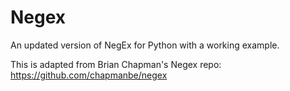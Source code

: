 # Negex

An updated version of NegEx for Python with a working example.

This is adapted from Brian Chapman's Negex repo: https://github.com/chapmanbe/negex
